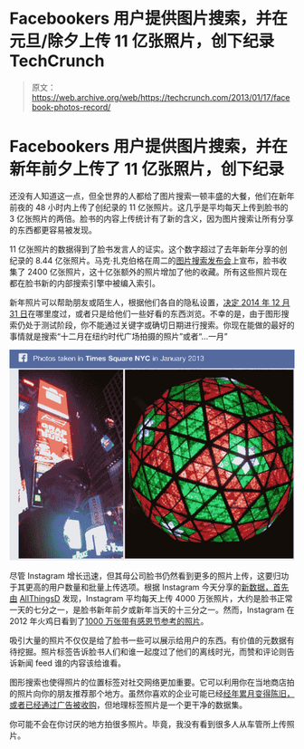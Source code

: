 # Facebookers 用户提供图片搜索，并在元旦/除夕上传 11 亿张照片，创下纪录 TechCrunch

> 原文：<https://web.archive.org/web/https://techcrunch.com/2013/01/17/facebook-photos-record/>

# Facebookers 用户提供图片搜索，并在新年前夕上传了 11 亿张照片，创下纪录

还没有人知道这一点，但全世界的人都给了图片搜索一顿丰盛的大餐，他们在新年前夜的 48 小时内上传了创纪录的 11 亿张照片。这几乎是平均每天上传到脸书的 3 亿张照片的两倍。脸书的内容上传统计有了新的含义，因为图片搜索让所有分享的东西都更容易被发现。

11 亿张照片的数据得到了脸书发言人的证实。这个数字超过了去年新年分享的创纪录的 8.44 亿张照片。马克·扎克伯格在周二的[图片搜索发布会](https://web.archive.org/web/20221223160252/https://techcrunch.com/2013/01/15/facebook-announces-its-third-pillar-graph-search/)上宣布，脸书收集了 2400 亿张照片，这十亿张额外的照片增加了他的收藏。所有这些照片现在都在脸书新的内部搜索引擎中被编入索引。

新年照片可以帮助朋友或陌生人，根据他们各自的隐私设置，[决定 2014 年 12 月 31 日](https://web.archive.org/web/20221223160252/https://techcrunch.com/2013/01/15/what-can-i-search-for-on-facebook/)在哪里度过，或者只是给他们一些好看的东西浏览。不幸的是，由于图形搜索仍处于测试阶段，你不能通过关键字或确切日期进行搜索。你现在能做的最好的事情就是搜索“十二月在纽约时代广场拍摄的照片”或者“…一月”

![Facebook News Years Graph Search](img/917b7dfd27d18523cbaf3bcb5abfc2fb.png)

尽管 Instagram 增长迅速，但其母公司脸书仍然看到更多的照片上传，这要归功于其更高的用户数量和批量上传选项。根据 Instagram 今天分享的[新数据，首先由](https://web.archive.org/web/20221223160252/http://instagram.com/press/) [AllThingsD](https://web.archive.org/web/20221223160252/http://allthingsd.com/20130117/after-reports-of-user-revolt-instagram-releases-monthly-active-user-data-for-the-first-time/) 发现，Instagram 平均每天上传 4000 万张照片，大约是脸书正常一天的七分之一，是脸书新年前夕或新年当天的十三分之一。然而，Instagram 在 2012 年火鸡日看到了[1000 万张带有感恩节参考的照片](https://web.archive.org/web/20221223160252/https://techcrunch.com/2012/11/23/instagram-thanksgiving/)。

吸引大量的照片不仅仅是给了脸书一些可以展示给用户的东西。有价值的元数据有待挖掘。照片标签告诉脸书人们和谁一起度过了他们的离线时光，而赞和评论则告诉新闻 feed 谁的内容该给谁看。

图形搜索也使得照片的位置标签对社交网络更加重要。它可以利用你在当地商店拍的照片向你的朋友推荐那个地方。虽然你喜欢的企业可能已经[经年累月变得陈旧，或者已经通过广告被收购](https://web.archive.org/web/20221223160252/http://stevecheney.posterous.com/graph-searchs-false-promise-and-the-con-of-th)，但地理标签照片是一个更干净的数据集。

你可能不会在你讨厌的地方拍很多照片。毕竟，我没有看到很多人从车管所上传照片。